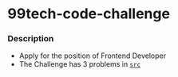 # 99tech-code-challenge


### Description
- Apply for the position of Frontend Developer
- The Challenge has 3 problems in [```src```](src)